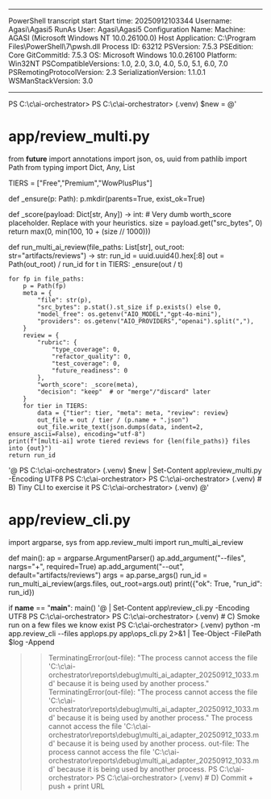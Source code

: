 **********************
PowerShell transcript start
Start time: 20250912103344
Username: Agasi\Agasi5
RunAs User: Agasi\Agasi5
Configuration Name: 
Machine: AGASI (Microsoft Windows NT 10.0.26100.0)
Host Application: C:\Program Files\PowerShell\7\pwsh.dll
Process ID: 63212
PSVersion: 7.5.3
PSEdition: Core
GitCommitId: 7.5.3
OS: Microsoft Windows 10.0.26100
Platform: Win32NT
PSCompatibleVersions: 1.0, 2.0, 3.0, 4.0, 5.0, 5.1, 6.0, 7.0
PSRemotingProtocolVersion: 2.3
SerializationVersion: 1.1.0.1
WSManStackVersion: 3.0
**********************
PS C:\c\ai-orchestrator>
PS C:\c\ai-orchestrator>
(.venv) $new = @'
# app/review_multi.py
from __future__ import annotations
import json, os, uuid
from pathlib import Path
from typing import Dict, Any, List

TIERS = ["Free","Premium","WowPlusPlus"]

def _ensure(p: Path): p.mkdir(parents=True, exist_ok=True)

def _score(payload: Dict[str, Any]) -> int:
    # Very dumb worth_score placeholder. Replace with your heuristics.
    size = payload.get("src_bytes", 0)
    return max(0, min(100, 10 + (size // 1000)))

def run_multi_ai_review(file_paths: List[str], out_root: str="artifacts/reviews") -> str:
    run_id = uuid.uuid4().hex[:8]
    out = Path(out_root) / run_id
    for t in TIERS:
        _ensure(out / t)

    for fp in file_paths:
        p = Path(fp)
        meta = {
            "file": str(p),
            "src_bytes": p.stat().st_size if p.exists() else 0,
            "model_free": os.getenv("AIO_MODEL","gpt-4o-mini"),
            "providers": os.getenv("AIO_PROVIDERS","openai").split(","),
        }
        review = {
            "rubric": {
                "type_coverage": 0,
                "refactor_quality": 0,
                "test_coverage": 0,
                "future_readiness": 0
            },
            "worth_score": _score(meta),
            "decision": "keep"  # or "merge"/"discard" later
        }
        for tier in TIERS:
            data = {"tier": tier, "meta": meta, "review": review}
            out_file = out / tier / (p.name + ".json")
            out_file.write_text(json.dumps(data, indent=2, ensure_ascii=False), encoding="utf-8")
    print(f"[multi-ai] wrote tiered reviews for {len(file_paths)} files into {out}")
    return run_id
'@
PS C:\c\ai-orchestrator>
(.venv) $new | Set-Content app\review_multi.py -Encoding UTF8
PS C:\c\ai-orchestrator>
PS C:\c\ai-orchestrator>
(.venv) # B) Tiny CLI to exercise it
PS C:\c\ai-orchestrator>
(.venv) @'
# app/review_cli.py
import argparse, sys
from app.review_multi import run_multi_ai_review

def main():
    ap = argparse.ArgumentParser()
    ap.add_argument("--files", nargs="+", required=True)
    ap.add_argument("--out", default="artifacts/reviews")
    args = ap.parse_args()
    run_id = run_multi_ai_review(args.files, out_root=args.out)
    print({"ok": True, "run_id": run_id})

if __name__ == "__main__":
    main()
'@ | Set-Content app\review_cli.py -Encoding UTF8
PS C:\c\ai-orchestrator>
PS C:\c\ai-orchestrator>
(.venv) # C) Smoke run on a few files we know exist
PS C:\c\ai-orchestrator>
(.venv) python -m app.review_cli --files app\ops.py app\ops_cli.py 2>&1 | Tee-Object -FilePath $log -Append
>> TerminatingError(out-file): "The process cannot access the file 'C:\c\ai-orchestrator\reports\debug\multi_ai_adapter_20250912_1033.md' because it is being used by another process."
>> TerminatingError(out-file): "The process cannot access the file 'C:\c\ai-orchestrator\reports\debug\multi_ai_adapter_20250912_1033.md' because it is being used by another process."
The process cannot access the file 'C:\c\ai-orchestrator\reports\debug\multi_ai_adapter_20250912_1033.md' because it is being used by another process.
out-file: The process cannot access the file 'C:\c\ai-orchestrator\reports\debug\multi_ai_adapter_20250912_1033.md' because it is being used by another process.
PS C:\c\ai-orchestrator>
PS C:\c\ai-orchestrator>
(.venv) # D) Commit + push + print URL
